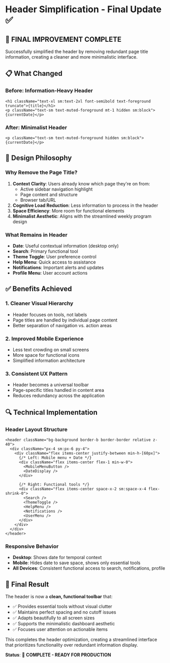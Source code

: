 # Header Simplification - Final Update ✅

## 🎯 **FINAL IMPROVEMENT COMPLETE**

Successfully simplified the header by removing redundant page title information, creating a cleaner and more minimalistic interface.

## 📋 **What Changed**

### **Before: Information-Heavy Header**

```tsx
<h1 className="text-xl sm:text-2xl font-semibold text-foreground truncate">{title}</h1>
<p className="text-sm text-muted-foreground mt-1 hidden sm:block">{currentDate}</p>
```

### **After: Minimalist Header**

```tsx
<p className="text-sm text-muted-foreground hidden sm:block">{currentDate}</p>
```

## 🎨 **Design Philosophy**

### **Why Remove the Page Title?**

1. **Context Clarity**: Users already know which page they're on from:
   - Active sidebar navigation highlight
   - Page content and structure
   - Browser tab/URL
2. **Cognitive Load Reduction**: Less information to process in the header
3. **Space Efficiency**: More room for functional elements
4. **Minimalist Aesthetic**: Aligns with the streamlined weekly program design

### **What Remains in Header**

- **Date**: Useful contextual information (desktop only)
- **Search**: Primary functional tool
- **Theme Toggle**: User preference control
- **Help Menu**: Quick access to assistance
- **Notifications**: Important alerts and updates
- **Profile Menu**: User account actions

## ✅ **Benefits Achieved**

### **1. Cleaner Visual Hierarchy**

- Header focuses on tools, not labels
- Page titles are handled by individual page content
- Better separation of navigation vs. action areas

### **2. Improved Mobile Experience**

- Less text crowding on small screens
- More space for functional icons
- Simplified information architecture

### **3. Consistent UX Pattern**

- Header becomes a universal toolbar
- Page-specific titles handled in content area
- Reduces redundancy across the application

## 🔍 **Technical Implementation**

### **Header Layout Structure**

```tsx
<header className="bg-background border-b border-border relative z-40">
  <div className="px-4 sm:px-6 py-4">
    <div className="flex items-center justify-between min-h-[60px]">
      {/* Left: Mobile menu + Date */}
      <div className="flex items-center flex-1 min-w-0">
        <MobileMenuButton />
        <DateDisplay />
      </div>

      {/* Right: Functional tools */}
      <div className="flex items-center space-x-2 sm:space-x-4 flex-shrink-0">
        <Search />
        <ThemeToggle />
        <HelpMenu />
        <Notifications />
        <UserMenu />
      </div>
    </div>
  </div>
</header>
```

### **Responsive Behavior**

- **Desktop**: Shows date for temporal context
- **Mobile**: Hides date to save space, shows only essential tools
- **All Devices**: Consistent functional access to search, notifications, profile

## 🎉 **Final Result**

The header is now a **clean, functional toolbar** that:

- ✅ Provides essential tools without visual clutter
- ✅ Maintains perfect spacing and no cutoff issues
- ✅ Adapts beautifully to all screen sizes
- ✅ Supports the minimalistic dashboard aesthetic
- ✅ Focuses user attention on actionable items

This completes the header optimization, creating a streamlined interface that prioritizes functionality over redundant information display.

**Status**: 🎯 **COMPLETE - READY FOR PRODUCTION**
